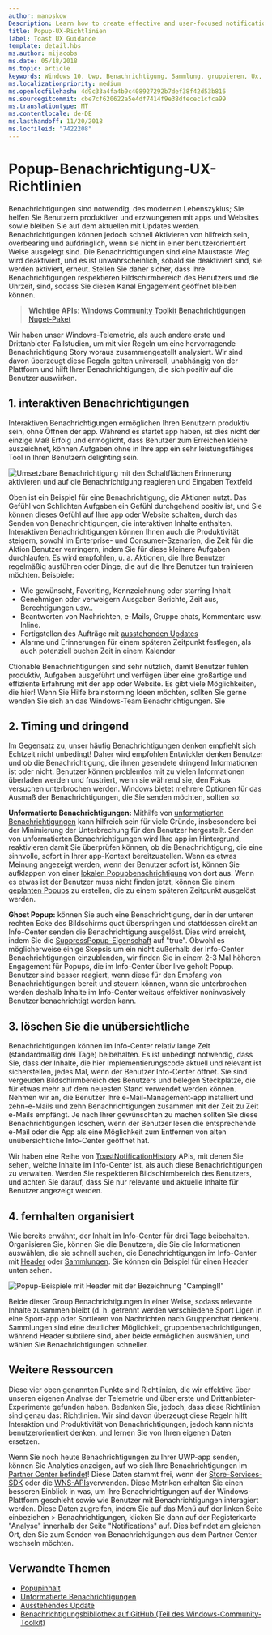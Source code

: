 ```yaml
---
author: manoskow
Description: Learn how to create effective and user-focused notifications that make your users productive and happy.
title: Popup-UX-Richtlinien
label: Toast UX Guidance
template: detail.hbs
ms.author: mijacobs
ms.date: 05/18/2018
ms.topic: article
keywords: Windows 10, Uwp, Benachrichtigung, Sammlung, gruppieren, Ux, Ux-Richtlinien, Richtlinien, Aktion, Popup, Info-Center, Noninterruptive, effektive Benachrichtigungen, nicht zudringliche Benachrichtigungen, umsetzbare, verwalten, Organisieren
ms.localizationpriority: medium
ms.openlocfilehash: 4d9c33a4fa4b9c408927292b7def38f42d53b816
ms.sourcegitcommit: cbe7cf620622a5e4df7414f9e38dfecec1cfca99
ms.translationtype: MT
ms.contentlocale: de-DE
ms.lasthandoff: 11/20/2018
ms.locfileid: "7422208"
---
```

# <a name="toast-notification-ux-guidance"></a>Popup-Benachrichtigung-UX-Richtlinien
Benachrichtigungen sind notwendig, des modernen Lebenszyklus; Sie helfen Sie Benutzern produktiver und erzwungenen mit apps und Websites sowie bleiben Sie auf dem aktuellen mit Updates werden. Benachrichtigungen können jedoch schnell Aktivieren von hilfreich sein, overbearing und aufdringlich, wenn sie nicht in einer benutzerorientiert Weise ausgelegt sind. Die Benachrichtigungen sind eine Maustaste Weg wird deaktiviert, und es ist unwahrscheinlich, sobald sie deaktiviert sind, sie werden aktiviert, erneut.  Stellen Sie daher sicher, dass Ihre Benachrichtigungen respektieren Bildschirmbereich des Benutzers und die Uhrzeit, sind, sodass Sie diesen Kanal Engagement geöffnet bleiben können.

> **Wichtige APIs**: [Windows Community Toolkit Benachrichtigungen Nuget-Paket](https://www.nuget.org/packages/Microsoft.Toolkit.Uwp.Notifications/)

Wir haben unser Windows-Telemetrie, als auch andere erste und Drittanbieter-Fallstudien, um mit vier Regeln um eine hervorragende Benachrichtigung Story woraus zusammengestellt analysiert.  Wir sind davon überzeugt diese Regeln gelten universell, unabhängig von der Plattform und hilft Ihrer Benachrichtigungen, die sich positiv auf die Benutzer auswirken.

## <a name="1-actionable-notifications"></a>1. interaktiven Benachrichtigungen
Interaktiven Benachrichtigungen ermöglichen Ihren Benutzern produktiv sein, ohne Öffnen der app.  Während es startet app haben, ist dies nicht der einzige Maß Erfolg und ermöglicht, dass Benutzer zum Erreichen kleine auszeichnet, können Aufgaben ohne in Ihre app ein sehr leistungsfähiges Tool in Ihren Benutzern delighting sein.

![Umsetzbare Benachrichtigung mit den Schaltflächen Erinnerung aktivieren und auf die Benachrichtigung reagieren und Eingaben Textfeld](images/actionable-notification-example01.png)

Oben ist ein Beispiel für eine Benachrichtigung, die Aktionen nutzt. Das Gefühl von Schlichten Aufgaben ein Gefühl durchgehend positiv ist, und Sie können dieses Gefühl auf Ihre app oder Website schalten, durch das Senden von Benachrichtigungen, die interaktiven Inhalte enthalten. Interaktiven Benachrichtigungen können Ihnen auch die Produktivität steigern, sowohl im Enterprise- und Consumer-Szenarien, die Zeit für die Aktion Benutzer verringern, indem Sie für diese kleinere Aufgaben durchlaufen. Es wird empfohlen, u. a. Aktionen, die Ihre Benutzer regelmäßig ausführen oder Dinge, die auf die Ihre Benutzer tun trainieren möchten.  Beispiele:
* Wie gewünscht, Favoriting, Kennzeichnung oder starring Inhalt
* Genehmigen oder verweigern Ausgaben Berichte, Zeit aus, Berechtigungen usw..
* Beantworten von Nachrichten, e-Mails, Gruppe chats, Kommentare usw. Inline.
* Fertigstellen des Aufträge mit [ausstehenden Updates](toast-pending-update.md)
* Alarme und Erinnerungen für einem späteren Zeitpunkt festlegen, als auch potenziell buchen Zeit in einem Kalender

Ctionable Benachrichtigungen sind sehr nützlich, damit Benutzer fühlen produktiv, Aufgaben ausgeführt und verfügen über eine großartige und effiziente Erfahrung mit der app oder Website.  Es gibt viele Möglichkeiten, die hier! Wenn Sie Hilfe brainstorming Ideen möchten, sollten Sie gerne wenden Sie sich an das Windows-Team Benachrichtigungen.  Sie 

## <a name="2-timing-and-urgency"></a>2. Timing und dringend
Im Gegensatz zu, unser häufig Benachrichtigungen denken empfiehlt sich Echtzeit nicht unbedingt! Daher wird empfohlen Entwickler denken Benutzer und ob die Benachrichtigung, die ihnen gesendete dringend Informationen ist oder nicht. Benutzer können problemlos mit zu vielen Informationen überladen werden und frustriert, wenn sie während sie, den Fokus versuchen unterbrochen werden. Windows bietet mehrere Optionen für das Ausmaß der Benachrichtigungen, die Sie senden möchten, sollten so:

**Unformatierte Benachrichtigungen:** Mithilfe von [unformatierten Benachrichtigungen](raw-notification-overview.md) kann hilfreich sein für viele Gründe, insbesondere bei der Minimierung der Unterbrechung für den Benutzer hergestellt.  Senden von unformatierten Benachrichtigungen wird Ihre app im Hintergrund, reaktivieren damit Sie überprüfen können, ob die Benachrichtigung, die eine sinnvolle, sofort in Ihrer app-Kontext bereitzustellen. Wenn es etwas Meinung angezeigt werden, wenn der Benutzer sofort ist, können Sie aufklappen von einer [lokalen Popupbenachrichtigung](send-local-toast.md) von dort aus.  Wenn es etwas ist der Benutzer muss nicht finden jetzt, können Sie einem [geplanten Popups](https://blogs.msdn.microsoft.com/tiles_and_toasts/2016/09/30/quickstart-sending-an-alarm-in-windows-10/) zu erstellen, die zu einem späteren Zeitpunkt ausgelöst werden.

**Ghost Popup:** können Sie auch eine Benachrichtigung, der in der unteren rechten Ecke des Bildschirms quot überspringen und stattdessen direkt an Info-Center senden die Benachrichtigung ausgelöst. Dies wird erreicht, indem Sie die [SuppressPopup-Eigenschaft](https://docs.microsoft.com/en-us/uwp/api/windows.ui.notifications.toastnotification.suppresspopup) auf "true". Obwohl es möglicherweise einige Skepsis um ein nicht außerhalb der Info-Center Benachrichtigungen einzublenden, wir finden Sie in einem 2-3 Mal höheren Engagement für Popups, die im Info-Center über live geholt Popup.  Benutzer sind besser reagiert, wenn diese für den Empfang von Benachrichtigungen bereit und steuern können, wann sie unterbrochen werden deshalb Inhalte im Info-Center weitaus effektiver noninvasively Benutzer benachrichtigt werden kann.

## <a name="3-clear-out-the-clutter"></a>3. löschen Sie die unübersichtliche
Benachrichtigungen können im Info-Center relativ lange Zeit (standardmäßig drei Tage) beibehalten.  Es ist unbedingt notwendig, dass Sie, dass der Inhalte, die hier Implementierungscode aktuell und relevant ist sicherstellen, jedes Mal, wenn der Benutzer Info-Center öffnet. Sie sind vergeuden Bildschirmbereich des Benutzers und belegen Steckplätze, die für etwas mehr auf dem neuesten Stand verwendet werden können.  Nehmen wir an, die Benutzer Ihre e-Mail-Management-app installiert und zehn-e-Mails und zehn Benachrichtigungen zusammen mit der Zeit zu Zeit e-Mails empfängt.  Je nach Ihrer gewünschten zu machen sollten Sie diese Benachrichtigungen löschen, wenn der Benutzer lesen die entsprechende e-Mail oder die App als eine Möglichkeit zum Entfernen von alten unübersichtliche Info-Center geöffnet hat.

Wir haben eine Reihe von [ToastNotificationHistory](https://docs.microsoft.com/en-us/uwp/api/windows.ui.notifications.toastnotificationhistory) APIs, mit denen Sie sehen, welche Inhalte im Info-Center ist, als auch diese Benachrichtigungen zu verwalten. Werden Sie respektieren Bildschirmbereich des Benutzers, und achten Sie darauf, dass Sie nur relevante und aktuelle Inhalte für Benutzer angezeigt werden.

## <a name="4-keeping-organized"></a>4. fernhalten organisiert
Wie bereits erwähnt, der Inhalt im Info-Center für drei Tage beibehalten.  Organisieren Sie, können Sie die Benutzern, die Sie die Informationen auswählen, die sie schnell suchen, die Benachrichtigungen im Info-Center mit [Header](https://docs.microsoft.com/en-us/windows/uwp/design/shell/tiles-and-notifications/toast-headers) oder [Sammlungen](https://docs.microsoft.com/en-us/uwp/api/windows.ui.notifications.toastcollection). Sie können ein Beispiel für einen Header unten sehen.

![Popup-Beispiele mit Header mit der Bezeichnung "Camping!!"](images/toast-headers-action-center.png)

Beide dieser Group Benachrichtigungen in einer Weise, sodass relevante Inhalte zusammen bleibt (d. h. getrennt werden verschiedene Sport Ligen in eine Sport-app oder Sortieren von Nachrichten nach Gruppenchat denken). Sammlungen sind eine deutlicher Möglichkeit, gruppenbenachrichtigungen, während Header subtilere sind, aber beide ermöglichen auswählen, und wählen Sie Benachrichtigungen schneller. 

## <a name="other-resources"></a>Weitere Ressourcen
Diese vier oben genannten Punkte sind Richtlinien, die wir effektive über unseren eigenen Analyse der Telemetrie und über erste und Drittanbieter-Experimente gefunden haben. Bedenken Sie, jedoch, dass diese Richtlinien sind genau das: Richtlinien.  Wir sind davon überzeugt diese Regeln hilft Interaktion und Produktivität von Benachrichtigungen, jedoch kann nichts benutzerorientiert denken, und lernen Sie von Ihren eigenen Daten ersetzen.  

Wenn Sie noch heute Benachrichtigungen zu Ihrer UWP-app senden, können Sie Analytics anzeigen, auf wo sich Ihre Benachrichtigungen im [Partner Center befindet](https://partner.microsoft.com/dashboard)! Diese Daten stammt frei, wenn der [Store-Services-SDK](https://marketplace.visualstudio.com/items?itemName=AdMediator.MicrosoftStoreServicesSDK) oder die [WNS-APIs](https://docs.microsoft.com/en-us/windows/uwp/design/shell/tiles-and-notifications/windows-push-notification-services--wns--overview)verwenden. Diese Metriken erhalten Sie einen besseren Einblick in was, um Ihre Benachrichtigungen auf der Windows-Plattform geschieht sowie wie Benutzer mit Benachrichtigungen interagiert werden. Diese Daten zugreifen, indem Sie auf das Menü auf der linken Seite einbeziehen > Benachrichtigungen, klicken Sie dann auf der Registerkarte "Analyse" innerhalb der Seite "Notifications" auf.  Dies befindet am gleichen Ort, den Sie zum Senden von Benachrichtigungen aus dem Partner Center wechseln möchten.

## <a name="related-topics"></a>Verwandte Themen

* [Popupinhalt](adaptive-interactive-toasts.md)
* [Unformatierte Benachrichtigungen](raw-notification-overview.md)
* [Ausstehendes Update](toast-pending-update.md)
* [Benachrichtigungsbibliothek auf GitHub (Teil des Windows-Community-Toolkit)](https://github.com/Microsoft/UWPCommunityToolkit/tree/master/Microsoft.Toolkit.Uwp.Notifications)
